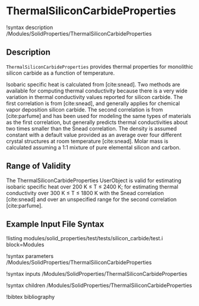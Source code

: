 # ThermalSiliconCarbideProperties

!syntax description /Modules/SolidProperties/ThermalSiliconCarbideProperties

## Description

`ThermalSiliconCarbideProperties` provides thermal properties
for monolithic silicon carbide as a function of temperature.

Isobaric specific heat is calculated from [cite:snead].
Two methods are available for computing thermal conductivity because there is
a very wide variation in thermal conductivity values reported for silicon
carbide. The first correlation is from [cite:snead], and generally
applies for chemical vapor deposition silicon carbide. The second correlation
is from [cite:parfume] and has been used for modeling the same types of
materials as the first correlation, but generally predicts thermal conductivities
about two times smaller than the Snead correlation.
The density is assumed constant with a default value provided as an average
over four different crystal structures at room temperature [cite:snead].
Molar mass is calculated assuming a 1:1 mixture of pure elemental silicon and carbon.

## Range of Validity

The ThermalSiliconCarbideProperties UserObject is valid for estimating isobaric
specific heat over 200 K $\le$ T $\le$ 2400 K; for estimating thermal
conductivity over 300 K $\le$ T $\le$ 1800 K with the Snead correlation
[cite:snead] and over an unspecified range for the second correlation
[cite:parfume].

## Example Input File Syntax

!listing modules/solid_properties/test/tests/silicon_carbide/test.i block=Modules

!syntax parameters /Modules/SolidProperties/ThermalSiliconCarbideProperties

!syntax inputs /Modules/SolidProperties/ThermalSiliconCarbideProperties

!syntax children /Modules/SolidProperties/ThermalSiliconCarbideProperties

!bibtex bibliography
